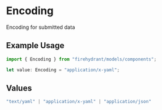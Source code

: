 # Encoding

Encoding for submitted data

## Example Usage

```typescript
import { Encoding } from "firehydrant/models/components";

let value: Encoding = "application/x-yaml";
```

## Values

```typescript
"text/yaml" | "application/x-yaml" | "application/json"
```